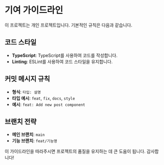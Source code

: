 # 기여 가이드라인

이 프로젝트는 개인 프로젝트입니다. 기본적인 규칙은 다음과 같습니다.

## 코드 스타일

- **TypeScript**: TypeScript를 사용하여 코드를 작성합니다.
- **Linting**: ESLint를 사용하여 코드 스타일을 유지합니다.

## 커밋 메시지 규칙

- **형식**: `타입: 설명`
- **타입 예시**: `feat`, `fix`, `docs`, `style`
- **예시**: `feat: Add new post component`

## 브랜치 전략

- **메인 브랜치**: `main`
- **기능 브랜치**: `feat/기능명`

이 가이드라인을 따라주시면 프로젝트의 품질을 유지하는 데 큰 도움이 됩니다. 감사합니다!
